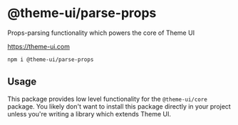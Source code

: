 # @theme-ui/parse-props

Props-parsing functionality which powers the core of Theme UI

https://theme-ui.com

```sh
npm i @theme-ui/parse-props
```

## Usage

This package provides low level functionality for the `@theme-ui/core` package. You likely don't want to install this package directly in your project unless you're writing a library which extends Theme UI.
